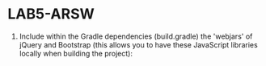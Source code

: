 # LAB5-ARSW

1. Include within the Gradle dependencies (build.gradle) the 'webjars' of jQuery and Bootstrap (this allows you to have these JavaScript libraries locally when building the project):
